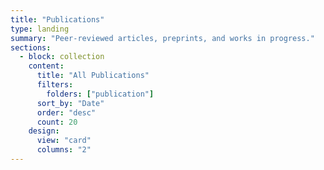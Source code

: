 ```yaml
---
title: "Publications"
type: landing
summary: "Peer-reviewed articles, preprints, and works in progress."
sections:
  - block: collection
    content:
      title: "All Publications"
      filters:
        folders: ["publication"]
      sort_by: "Date"
      order: "desc"
      count: 20
    design:
      view: "card"
      columns: "2"
---
```


